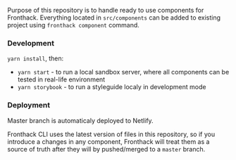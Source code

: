 Purpose of this repository is to handle ready to use components for Fronthack.
Everything located in `src/components` can be added to existing project using
`fronthack component` command.


### Development

`yarn install`, then:

- `yarn start` - to run a local sandbox server, where all components can be tested
in real-life environment
- `yarn storybook` - to run a styleguide localy in development mode


### Deployment

Master branch is automaticaly deployed to Netlify.

Fronthack CLI uses the latest version of files in this repository, so if you
introduce a changes in any component, Fronthack will treat them as a source of
truth after they will by pushed/merged to a `master` branch.
